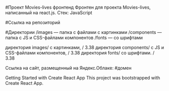 #Проект Movies-lives фронтенд
Фронтен для проекта Movies-lives, написанный на react.js. Стек: JavaScript

#Ссылка на репозиторий


#Директории
/images — папка с файлами с картинками
/components — папка с JS и CSS-файлами компонентов
/fonts — со шрифтами

директория images/ с картинками, / 3.38 директория components/ с JS и CSS-файлами компонентов, / 3.38 директория fonts/ со шрифтами. / 3.38

Cсылка на сайт, размещенный на Яндекс.Облаке:
#домен

Getting Started with Create React App
This project was bootstrapped with Create React App.